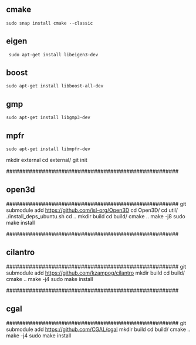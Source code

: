   
  ## cmake
    sudo snap install cmake --classic
  
 
  
  
  ## eigen
     sudo apt-get install libeigen3-dev
  
  
  
  ## boost
    sudo apt-get install libboost-all-dev
  
  
  
  ## gmp
    sudo apt-get install libgmp3-dev
  
  
  
  ## mpfr
    sudo apt-get install libmpfr-dev
  
  
  
  mkdir external
  cd external/
  git init
  
  #####################################################
  ## open3d
  #####################################################
  git submodule add https://github.com/isl-org/Open3D
  cd Open3D/
  cd util/
  ./install_deps_ubuntu.sh
  cd ..
  mkdir build
  cd build/
  cmake ..
  make -j8
  sudo make install
  
  
  #####################################################
  ## cilantro
  #####################################################
  git submodule add https://github.com/kzampog/cilantro
  mkdir build
  cd build/
  cmake ..
  make -j4
  sudo make install


  #####################################################
  ## cgal
  #####################################################
  git submodule add https://github.com/CGAL/cgal
  mkdir build
  cd build/
  cmake ..
  make -j4
  sudo make install
  
  
  
  
  
  

